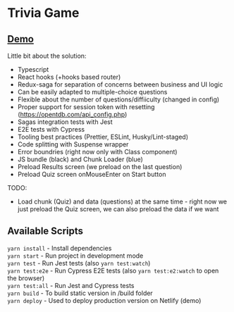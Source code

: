 # Trivia Game

## [Demo](https://trivia-game-mp.netlify.com/)

Little bit about the solution:

- Typescript
- React hooks (+hooks based router)
- Redux-saga for separation of concerns between business and UI logic
- Can be easily adapted to multiple-choice questions
- Flexible about the number of questions/diffiiculty (changed in config)
- Proper support for session token with resetting (https://opentdb.com/api_config.php)
- Sagas integration tests with Jest
- E2E tests with Cypress
- Tooling best practices (Prettier, ESLint, Husky/Lint-staged)
- Code splitting with Suspense wrapper
- Error boundries (right now only with Class component)
- JS bundle (black) and Chunk Loader (blue)
- Preload Results screen (we preload on the last question)
- Preload Quiz screen onMouseEnter on Start button

TODO:

- Load chunk (Quiz) and data (questions) at the same time - right now we just preload the Quiz screen, we can also preload the data if we want

## Available Scripts

`yarn install` - Install dependencies  
`yarn start` - Run project in development mode  
`yarn test` - Run Jest tests (also `yarn test:watch`)  
`yarn test:e2e` - Run Cypress E2E tests (also `yarn test:e2:watch` to open the browser)  
`yarn test:all` - Run Jest and Cypress tests  
`yarn build` - To build static version in /build folder  
`yarn deploy` - Used to deploy production version on Netlify (demo)
